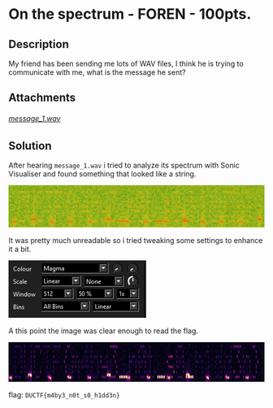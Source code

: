 # On the spectrum - FOREN - 100pts.
## Description
My friend has been sending me lots of WAV files, I think he is trying to communicate with me, what is the message he sent?

## Attachments
###### [message_1.wav](message_1.wav)

## Solution

After hearing `message_1.wav` i tried to analyze its spectrum with Sonic Visualiser and found something that looked like a string.

![Unreadable_flag](.imgs/unreadable.png)

It was pretty much unreadable so i tried tweaking some settings to enhance it a bit.

![settings](.imgs/settings.png)

A this point the image was clear enough to read the flag.

![flag](.imgs/flag.png)

flag: `DUCTF{m4by3_n0t_s0_h1dd3n}`
